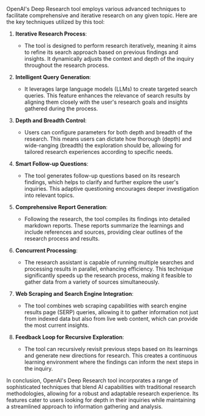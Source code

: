 OpenAI's Deep Research tool employs various advanced techniques to facilitate comprehensive and iterative research on any given topic. Here are the key techniques utilized by this tool:

1. **Iterative Research Process**:
   - The tool is designed to perform research iteratively, meaning it aims to refine its search approach based on previous findings and insights. It dynamically adjusts the context and depth of the inquiry throughout the research process.

2. **Intelligent Query Generation**:
   - It leverages large language models (LLMs) to create targeted search queries. This feature enhances the relevance of search results by aligning them closely with the user's research goals and insights gathered during the process.

3. **Depth and Breadth Control**:
   - Users can configure parameters for both depth and breadth of the research. This means users can dictate how thorough (depth) and wide-ranging (breadth) the exploration should be, allowing for tailored research experiences according to specific needs.

4. **Smart Follow-up Questions**:
   - The tool generates follow-up questions based on its research findings, which helps to clarify and further explore the user's inquiries. This adaptive questioning encourages deeper investigation into relevant topics.

5. **Comprehensive Report Generation**:
   - Following the research, the tool compiles its findings into detailed markdown reports. These reports summarize the learnings and include references and sources, providing clear outlines of the research process and results.

6. **Concurrent Processing**:
   - The research assistant is capable of running multiple searches and processing results in parallel, enhancing efficiency. This technique significantly speeds up the research process, making it feasible to gather data from a variety of sources simultaneously.

7. **Web Scraping and Search Engine Integration**:
   - The tool combines web scraping capabilities with search engine results page (SERP) queries, allowing it to gather information not just from indexed data but also from live web content, which can provide the most current insights.

8. **Feedback Loop for Recursive Exploration**:
   - The tool can recursively revisit previous steps based on its learnings and generate new directions for research. This creates a continuous learning environment where the findings can inform the next steps in the inquiry.

In conclusion, OpenAI's Deep Research tool incorporates a range of sophisticated techniques that blend AI capabilities with traditional research methodologies, allowing for a robust and adaptable research experience. Its features cater to users looking for depth in their inquiries while maintaining a streamlined approach to information gathering and analysis.
